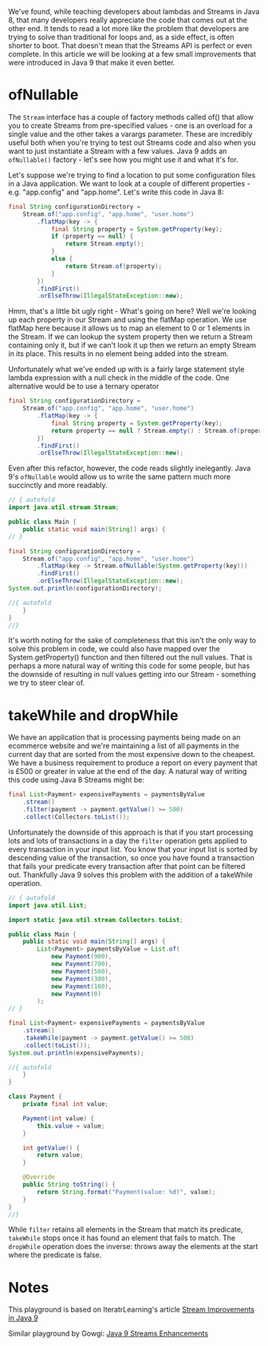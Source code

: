 We've found, while teaching developers about lambdas and Streams in Java 8, that many developers really appreciate the code that comes out at the other end. It tends to read a lot more like the problem that developers are trying to solve than traditional for loops and, as a side effect, is often shorter to boot. That doesn't mean that the Streams API is perfect or even complete. In this article we will be looking at a few small improvements that were introduced in Java 9 that make it even better.

# ofNullable
The `Stream` interface has a couple of factory methods called of() that allow you to create Streams from pre-specified values - one is an overload for a single value and the other takes a varargs parameter. These are incredibly useful both when you're trying to test out Streams code and also when you want to just instantiate a Stream with a few values. Java 9 adds an `ofNullable()` factory - let's see how you might use it and what it's for.

Let's suppose we're trying to find a location to put some configuration files in a Java application. We want to look at a couple of different properties - e.g. "app.config" and "app.home". Let's write this code in Java 8:

```java
final String configurationDirectory =
    Stream.of("app.config", "app.home", "user.home")
        .flatMap(key -> {
            final String property = System.getProperty(key);
            if (property == null) {
                return Stream.empty();
            }
            else {
                return Stream.of(property);
            }
        })
        .findFirst()
        .orElseThrow(IllegalStateException::new);
```

Hmm, that's a little bit ugly right - What's going on here? Well we're looking up each property in our Stream and using the flatMap operation. We use flatMap here because it allows us to map an element to 0 or 1 elements in the Stream. If we can lookup the system property then we return a Stream containing only it, but if we can't look it up then we return an empty Stream in its place. This results in no element being added into the stream.

Unfortunately what we've ended up with is a fairly large statement style lambda expression with a null check in the middle of the code. One alternative would be to use a ternary operator

```java
final String configurationDirectory =
    Stream.of("app.config", "app.home", "user.home")
        .flatMap(key -> {
            final String property = System.getProperty(key);
            return property == null ? Stream.empty() : Stream.of(property);
        })
        .findFirst()
        .orElseThrow(IllegalStateException::new);
```

Even after this refactor, however, the code reads slightly inelegantly. Java 9's `ofNullable` would allow us to write the same pattern much more succinctly and more readably.

```java runnable
// { autofold
import java.util.stream.Stream;

public class Main {
    public static void main(String[] args) {
// }

final String configurationDirectory =
    Stream.of("app.config", "app.home", "user.home")
        .flatMap(key -> Stream.ofNullable(System.getProperty(key)))
        .findFirst()
        .orElseThrow(IllegalStateException::new);
System.out.println(configurationDirectory);

//{ autofold
    }
}
//}
```

It's worth noting for the sake of completeness that this isn't the only way to solve this problem in code, we could also have mapped over the System.getProperty() function and then filtered out the null values. That is perhaps a more natural way of writing this code for some people, but has the downside of resulting in null values getting into our Stream - something we try to steer clear of.

# takeWhile and dropWhile
We have an application that is processing payments being made on an ecommerce website and we're maintaining a list of all payments in the current day that are sorted from the most expensive down to the cheapest. We have a business requirement to produce a report on every payment that is £500 or greater in value at the end of the day. A natural way of writing this code using Java 8 Streams might be:

```java
final List<Payment> expensivePayments = paymentsByValue
    .stream()
    .filter(payment -> payment.getValue() >= 500)
    .collect(Collectors.toList());
```

Unfortunately the downside of this approach is that if you start processing lots and lots of transactions in a day the `filter` operation gets applied to every transaction in your input list. You know that your input list is sorted by descending value of the transaction, so once you have found a transaction that fails your predicate every transaction after that point can be filtered out. Thankfully Java 9 solves this problem with the addition of a takeWhile operation.

```java runnable
// { autofold
import java.util.List;

import static java.util.stream.Collectors.toList;

public class Main {
    public static void main(String[] args) {
        List<Payment> paymentsByValue = List.of(
            new Payment(900),
            new Payment(700),
            new Payment(500),
            new Payment(300),
            new Payment(100),
            new Payment(0)
        );
// }

final List<Payment> expensivePayments = paymentsByValue
    .stream()
    .takeWhile(payment -> payment.getValue() >= 500)
    .collect(toList());
System.out.println(expensivePayments);

//{ autofold
    }
}

class Payment {
	private final int value;

	Payment(int value) {
		this.value = value;
	}

	int getValue() {
		return value;
	}

	@Override
	public String toString() {
		return String.format("Payment(value: %d)", value);
	}
}
//}
```

While `filter` retains all elements in the Stream that match its predicate, `takeWhile` stops once it has found an element that fails to match. The `dropWhile` operation does the inverse: throws away the elements at the start where the predicate is false.

# Notes
This playground is based on IteratrLearning's article [Stream Improvements in Java 9](http://iteratrlearning.com/java9/2016/08/06/java9-streams.html)

Similar playground by Gowgi: [Java 9 Streams Enhancements](https://tech.io/playgrounds/2513/java-9-streams-enhancements)
